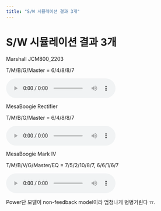 ```yaml
---
title: "S/W 시뮬레이션 결과 3개"
---
```

# S/W 시뮬레이션 결과 3개


Marshall JCM800_2203




T/M/B/G/Master = 6/4/8/8/7




![audio](71587640e6d37d4295f58837c758f054.mp3)








MesaBoogie Rectifier

T/M/B/G/Master = 6/4/8/8/7




![audio](2ae19c9c7eb246756469bfdfbccb2ca3.mp3)








MesaBoogie Mark IV

T/M/B/V/G/Master/EQ = 7/5/2/10/8/7, 6/6/1/6/7




![audio](bf7fd49e04e95b9585c3dff7190a4bed.mp3)





Power단 모델이 non-feedback model이라 엄청나게 벙벙거린다 ㅠ.


